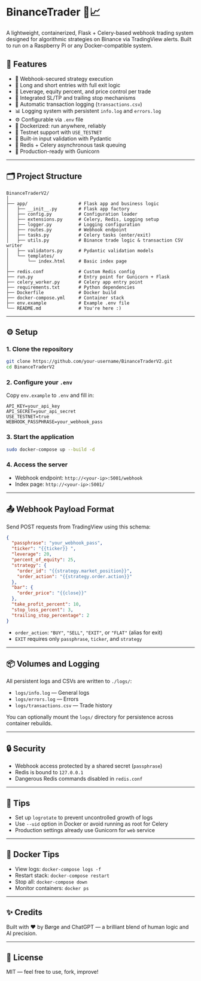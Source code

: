 # BinanceTrader 🧠📈

A lightweight, containerized, Flask + Celery-based webhook trading system designed for algorithmic strategies on Binance via TradingView alerts. Built to run on a Raspberry Pi or any Docker-compatible system.

## 🌟 Features

- 🔐 Webhook-secured strategy execution
- 🔄 Long and short entries with full exit logic
- 🧮 Leverage, equity percent, and price control per trade
- 🛑 Integrated SL/TP and trailing stop mechanisms
- 🧾 Automatic transaction logging (`transactions.csv`)
- 📊 Logging system with persistent `info.log` and `errors.log`
- ⚙️ Configurable via `.env` file
- 🐳 Dockerized: run anywhere, reliably
- 🧪 Testnet support with `USE_TESTNET`
- 🧰 Built-in input validation with Pydantic
- 🔁 Redis + Celery asynchronous task queuing
- 💼 Production-ready with Gunicorn

---

## 🗂 Project Structure

```
BinanceTraderV2/
│
├── app/                   # Flask app and business logic
│   ├── __init__.py        # Flask app factory
│   ├── config.py          # Configuration loader
│   ├── extensions.py      # Celery, Redis, Logging setup
│   ├── logger.py          # Logging configuration
│   ├── routes.py          # Webhook endpoint
│   ├── tasks.py           # Celery tasks (enter/exit)
│   ├── utils.py           # Binance trade logic & transaction CSV writer
│   ├── validators.py      # Pydantic validation models
│   └── templates/
│       └── index.html     # Basic index page
│
├── redis.conf             # Custom Redis config
├── run.py                 # Entry point for Gunicorn + Flask
├── celery_worker.py       # Celery app entry point
├── requirements.txt       # Python dependencies
├── Dockerfile             # Docker build
├── docker-compose.yml     # Container stack
├── env.example            # Example .env file
└── README.md              # You're here :)
```

---

## ⚙️ Setup

### 1. Clone the repository

```bash
git clone https://github.com/your-username/BinanceTraderV2.git
cd BinanceTraderV2
```

### 2. Configure your `.env`

Copy `env.example` to `.env` and fill in:

```env
API_KEY=your_api_key
API_SECRET=your_api_secret
USE_TESTNET=true
WEBHOOK_PASSPHRASE=your_webhook_pass
```

### 3. Start the application

```bash
sudo docker-compose up --build -d
```

### 4. Access the server

- Webhook endpoint: `http://<your-ip>:5001/webhook`
- Index page: `http://<your-ip>:5001/`

---

## 📤 Webhook Payload Format

Send POST requests from TradingView using this schema:

```json
{
  "passphrase": "your_webhook_pass",
  "ticker": "{{ticker}} ",
  "leverage": 20,
  "percent_of_equity": 25,
  "strategy": {
    "order_id": "{{strategy.market_position}}",
    "order_action": "{{strategy.order.action}}"
  },
  "bar": {
    "order_price": "{{close}}"
  },
  "take_profit_percent": 10,
  "stop_loss_percent": 3,
  "trailing_stop_percentage": 2
}
```

- `order_action`: `"BUY"`, `"SELL"`, `"EXIT"`, or `"FLAT"` (alias for exit)
- `EXIT` requires only `passphrase`, `ticker`, and `strategy`

---

## 📦 Volumes and Logging

All persistent logs and CSVs are written to `./logs/`:

- `logs/info.log` — General logs
- `logs/errors.log` — Errors
- `logs/transactions.csv` — Trade history

You can optionally mount the `logs/` directory for persistence across container rebuilds.

---

## 🔒 Security

- Webhook access protected by a shared secret (`passphrase`)
- Redis is bound to `127.0.0.1`
- Dangerous Redis commands disabled in `redis.conf`

---

## 🧠 Tips

- Set up `logrotate` to prevent uncontrolled growth of logs
- Use `--uid` option in Docker or avoid running as root for Celery
- Production settings already use Gunicorn for `web` service

---

## 🐳 Docker Tips

- View logs: `docker-compose logs -f`
- Restart stack: `docker-compose restart`
- Stop all: `docker-compose down`
- Monitor containers: `docker ps`

---

## ✨ Credits

Built with ❤️ by Børge and ChatGPT — a brilliant blend of human logic and AI precision.

---

## 📜 License

MIT — feel free to use, fork, improve!

